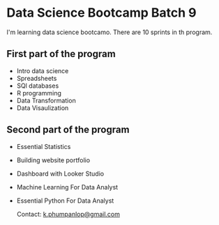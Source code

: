 # Data Science Bootcamp Batch 9

I'm learning data science bootcamo. There are 10 sprints in th program.

## First part of the program

- Intro data science
- Spreadsheets
- SQl databases
- R programming
- Data Transformation
- Data Visaulization

## Second part of the program

- Essential Statistics
- Building website portfolio
- Dashboard with Looker Studio
- Machine Learning For Data Analyst
- Essential Python For Data Analyst

  Contact: k.phumpanlop@gmail.com
